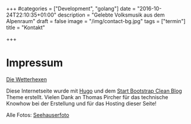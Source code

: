 +++
#categories = ["Development", "golang"]
date = "2016-10-24T22:10:35+01:00"
description = "Gelebte Volksmusik aus dem Alpenraum"
draft = false
image = "/img/contact-bg.jpg"
tags = ["termin"]
title = "Kontakt"

+++

# Impressum

[Die Wetterhexen](mailto:diewetterhexen@gmail.com)

Diese Internetseite wurde mit [Hugo](https://gohugo.io) und dem
[Start Bootstrap Clean Blog](https://github.com/humboldtux/sbcb-demo) Theme erstellt.
Vielen Dank an Thomas Pircher für das technische Knowhow bei der Erstellung und für das Hosting dieser Seite!

Alle Fotos: [Seehauserfoto](www.seehauserfoto.it)
